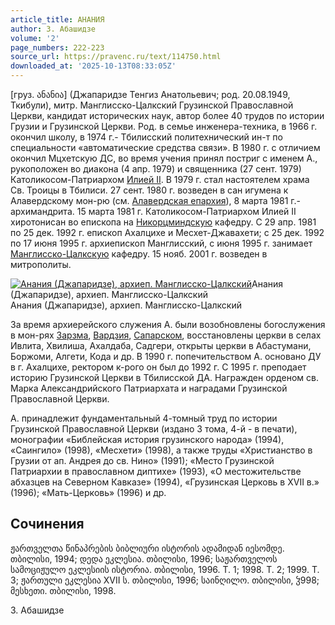 ```yaml
---
article_title: АНАНИЯ
author: З. Абашидзе
volume: '2'
page_numbers: 222-223
source_url: https://pravenc.ru/text/114750.html
downloaded_at: '2025-10-13T08:33:05Z'
---
```


[груз. ანანია] (Джапаридзе Тенгиз Анатольевич; род. 20.08.1949, Ткибули), митр. Манглисско-Цалкский Грузинской Православной Церкви, кандидат исторических наук, автор более 40 трудов по истории Грузии и Грузинской Церкви. Род. в семье инженера-техника, в 1966 г. окончил школу, в 1974 г.- Тбилисский политехнический ин-т по специальности «автоматические средства связи». В 1980 г. с отличием окончил Мцхетскую ДС, во время учения принял постриг с именем А., рукоположен во диакона (4 апр. 1979) и священника (27 сент. 1979) Католикосом-Патриархом [Илией II](<https://pravenc.ru/text/Илией II.html>). В 1979 г. стал настоятелем храма Св. Троицы в Тбилиси. 27 сент. 1980 г. возведен в сан игумена к Алавердскому мон-рю (см. [Алавердская епархия](<https://pravenc.ru/text/Алавердская епархия.html>)), 8 марта 1981 г.- архимандрита. 15 марта 1981 г. Католикосом-Патриархом Илией II хиротонисан во епископа на [Никорцминдскую](https://pravenc.ru/text/Никорцминдскую.html) кафедру. С 29 апр. 1981 по 25 дек. 1992 г. епископ Ахалцихе и Месхет-Джавахети; с 25 дек. 1992 по 17 июня 1995 г. архиепископ Манглисский, с июня 1995 г. занимает [Манглисско-Цалкскую](https://pravenc.ru/text/Манглисско-Цалкскую.html) кафедру. 15 нояб. 2001 г. возведен в митрополиты.

[![Анания (Джапаридзе), архиеп. Манглисско-Цалкский](https://pravenc.ru/data/544/447/1234/i200.jpg "Кликните для увеличения картинки")](https://pravenc.ru/data/544/447/1234/i400.jpg)Анания (Джапаридзе), архиеп. Манглисско-Цалкский  
Анания (Джапаридзе), архиеп. Манглисско-Цалкский

За время архиерейского служения А. были возобновлены богослужения в мон-рях [Зарзма](https://pravenc.ru/text/Зарзма.html), [Вардзия](https://pravenc.ru/text/Вардзия.html), [Сапарском](https://pravenc.ru/text/Сапарском.html), восстановлены церкви в селах Ивлита, Хвилиша, Ахалдаба, Садгери, открыты церкви в Абастумани, Боржоми, Алгети, Кода и др. В 1990 г. попечительством А. основано ДУ в г. Ахалцихе, ректором к-рого он был до 1992 г. С 1995 г. преподает историю Грузинской Церкви в Тбилисской ДА. Награжден орденом св. Марка Александрийского Патриархата и наградами Грузинской Православной Церкви.

А. принадлежит фундаментальный 4-томный труд по истории Грузинской Православной Церкви (издано 3 тома, 4-й - в печати), монографии «Библейская история грузинского народа» (1994), «Саингило» (1998), «Месхети» (1998), а также труды «Христианство в Грузии от ап. Андрея до св. Нино» (1991); «Место Грузинской Патриархии в православном диптихе» (1993), «О местожительстве абхазцев на Северном Кавказе» (1994), «Грузинская Церковь в XVII в.» (1996); «Мать-Церковь» (1996) и др.

## Сочинения

ჟართველთა წინაპრების ბიბლიური ისტორის ადამიდან იესომდე. თბილისი, 1994; დედა ეკლესია. თბილისი, 1996; საჟართველოს სამოციჟულო ეკლესიის ისტორია. თბილისი, 1996. T. 1; 1998. T. 2; 1999. T. 3; ჟართული ეკლესია XVII ს. თბილისი, 1996; საინღილო. თბილისი, ჴ998; მესხეთი. თბილისი, 1998.

З. Абашидзе
